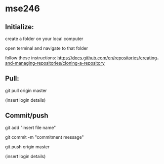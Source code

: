 # mse246

## Initialize:

create a folder on your local computer

open terminal and navigate to that folder

follow these instructions: https://docs.github.com/en/repositories/creating-and-managing-repositories/cloning-a-repository

## Pull:

git pull origin master

(insert login details)


## Commit/push

git add "insert file name"

git commit -m "commitment message"

git push origin master

(insert login details)
